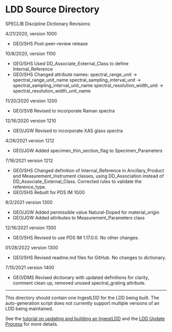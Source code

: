 # LDD Source Directory

SPECLIB Discipline Dictionary Revisions:

4/21/2020, version 1000
- GEO/SHS Post-peer-review release

10/8/2020, version 1100
- GEO/SHS Used DD_Associate_External_Class to define Internal_Reference
- GEO/SHS Changed attribute names:
        spectral_range_unit -> spectral_range_unit_name
        spectral_sampling_interval_unit -> spectral_sampling_interval_unit_name
        spectral_resolution_width_unit -> spectral_resolution_width_unit_name

11/20/2020 version 1200
- GEO/SVB Revised to incorporate Raman spectra

12/16/2020 version 1210
- GEO/JGW Revised to incorporate XAS glass spectra

4/26/2021 version 1212
- GEO/JGW Added specimen_thin_section_flag to Specimen_Parameters

7/16/2021 version 1212
- GEO/SHS Changed definition of Internal_Reference in Ancillary_Product and Measurement_Instrument classes,
       using DD_Association instead of DD_Associate_External_Class. Corrected rules to validate the reference_type.
- GEO/SHS Rebuilt for PDS IM 1G00

8/2/2021 version 1300
- GEO/JGW Added permissible value Natural-Doped for material_origin
- GEO/JGW Added attributes to Measurement_Parameters class

12/16/2021 version 1300
- GEO/SHS Revised to use PDS IM 1.17.0.0. No other changes.

01/28/2022 version 1300
- GEO/SHS Revised readme.md files for GitHub. No changes to dictionary.

7/15/2021 version 1400
- GEO/DMS Revised dictionary with updated definitions for clarity, comment clean up, removed unused spectral_grating attribute.
  
-----
This directory should contain one IngestLDD for the LDD being built. The auto-generation script does not currently support multiple versions of an LDD being maintained.

See the [tutorial on updating and building an IngestLDD](https://pds-data-dictionaries.github.io/support/tutorials.html#ldd-update-and-build-tutorial) and the [LDD Update Process](https://pds-data-dictionaries.github.io/development/ldd-update.html) for more details.
